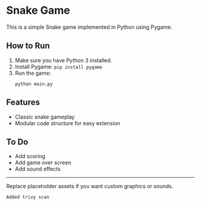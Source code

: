 # Snake Game

This is a simple Snake game implemented in Python using Pygame.

## How to Run

1. Make sure you have Python 3 installed.
2. Install Pygame: `pip install pygame`
3. Run the game:
   ```
   python main.py
   ```

## Features
- Classic snake gameplay
- Modular code structure for easy extension

## To Do
- Add scoring
- Add game over screen
- Add sound effects

---

Replace placeholder assets if you want custom graphics or sounds.

```
Added trivy scan
```
